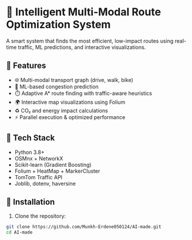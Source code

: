 # 🧠 Intelligent Multi-Modal Route Optimization System

A smart system that finds the most efficient, low-impact routes using real-time traffic, ML predictions, and interactive visualizations.

## 🚀 Features
- 🌐 Multi-modal transport graph (drive, walk, bike)
- 🔮 ML-based congestion prediction
- ⏱️ Adaptive A* route finding with traffic-aware heuristics
- 🌍 Interactive map visualizations using Folium
- ♻️ CO₂ and energy impact calculations
- ⚡ Parallel execution & optimized performance

## 🧱 Tech Stack
- Python 3.8+
- OSMnx + NetworkX
- Scikit-learn (Gradient Boosting)
- Folium + HeatMap + MarkerCluster
- TomTom Traffic API
- Joblib, dotenv, haversine

## 🔧 Installation

1. Clone the repository:
```bash
git clone https://github.com/Munkh-Erdene050124/AI-made.git
cd AI-made

